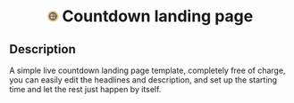 <h1 align="center"><img width="20" src="images/favicon.png" alt="Logo"> Countdown landing page</h1>

## Description
A simple live countdown landing page template, completely free of charge, you can easily edit the headlines and description, and set up the starting time and let the rest just happen by itself.
